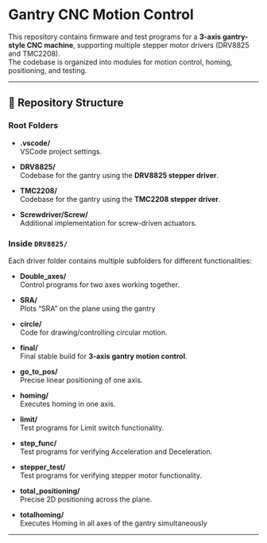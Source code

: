 # Gantry CNC Motion Control

This repository contains firmware and test programs for a **3-axis gantry-style CNC machine**, supporting multiple stepper motor drivers (DRV8825 and TMC2208).  
The codebase is organized into modules for motion control, homing, positioning, and testing.

---

## 📂 Repository Structure

### Root Folders
- **.vscode/**  
  VSCode project settings.

- **DRV8825/**  
  Codebase for the gantry using the **DRV8825 stepper driver**.

- **TMC2208/**  
  Codebase for the gantry using the **TMC2208 stepper driver**.

- **Screwdriver/Screw/**  
  Additional implementation for screw-driven actuators.

### Inside `DRV8825/`

Each driver folder contains multiple subfolders for different functionalities:

- **Double_axes/**  
  Control programs for two axes working together.

- **SRA/**  
  Plots “SRA” on the plane using the gantry

- **circle/**  
  Code for drawing/controlling circular motion.

- **final/**  
  Final stable build for **3-axis gantry motion control**.

- **go_to_pos/**  
  Precise linear positioning of one axis.

- **homing/**  
  Executes homing in one axis.

- **limit/**  
  Test programs for Limit switch functionality.

- **step_func/**  
  Test programs for verifying Acceleration and Deceleration. 

- **stepper_test/**  
  Test programs for verifying stepper motor functionality.

- **total_positioning/**  
  Precise 2D positioning across the plane.

- **totalhoming/**  
  Executes Homing in all axes of the gantry simultaneously

---
